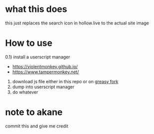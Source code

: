 # what this does

this just replaces the search icon in hollow.live to the actual site image

# How to use

0.1) install a userscript manager
- https://violentmonkey.github.io/
- https://www.tampermonkey.net/

1) download js file either in this repo or on [greasy fork](https://greasyfork.org/en/scripts/532931-hollow-favi-replacement-thingy-skibidi)
2) dump into userscript manager
3) do whatever

# note to akane
commit this and give me credit
